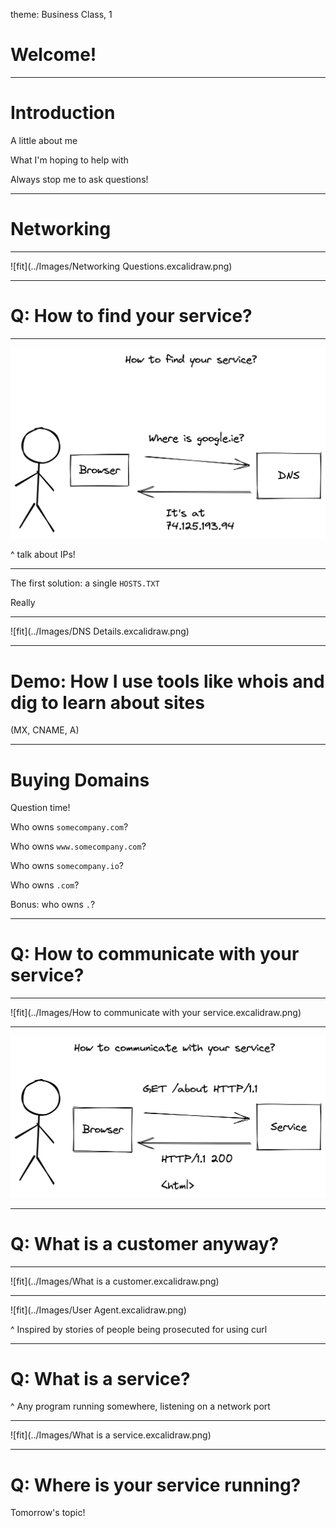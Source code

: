 theme: Business Class, 1

# Welcome!

---

# Introduction

A little about me

What I'm hoping to help with

Always stop me to ask questions!

---

# Networking

---

![fit](../Images/Networking Questions.excalidraw.png)


---

# Q: How to find your service?

---

![fit](../Images/DNS.excalidraw.png)

^ talk about IPs!

---

The first solution: a single `HOSTS.TXT`

Really

---

![fit](../Images/DNS Details.excalidraw.png)

---

# Demo: How I use tools like whois and dig to learn about sites

(MX, CNAME, A)

---

# Buying Domains

Question time!

Who owns `somecompany.com`?

Who owns `www.somecompany.com`?

Who owns `somecompany.io`?

Who owns `.com`?

Bonus: who owns `.`?

---

# Q: How to communicate with your service?

---

![fit](../Images/How to communicate with your service.excalidraw.png)


---

![fit](../Images/HTTP.excalidraw.png)

---

# Q: What is a customer anyway?

---


![fit](../Images/What is a customer.excalidraw.png)

---

![fit](../Images/User Agent.excalidraw.png)

^ Inspired by stories of people being prosecuted for using curl

---

# Q: What is a service?

^ Any program running somewhere, listening on a network port

---

![fit](../Images/What is a service.excalidraw.png)

---

# Q: Where is your service running?

Tomorrow's topic!
